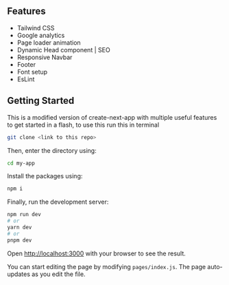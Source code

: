## Features

- Tailwind CSS
- Google analytics
- Page loader animation
- Dynamic Head component | SEO
- Responsive Navbar
- Footer
- Font setup 
- EsLint


## Getting Started

This is a modified version of create-next-app with multiple useful features to get started in a flash, to use this run this in terminal

```bash
git clone <link to this repo>
```

Then, enter the directory using:
```bash
cd my-app
```

Install the packages using:
```bash
npm i
```

Finally, run the development server:

```bash
npm run dev
# or
yarn dev
# or
pnpm dev
```

Open [http://localhost:3000](http://localhost:3000) with your browser to see the result.

You can start editing the page by modifying `pages/index.js`. The page auto-updates as you edit the file.
